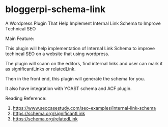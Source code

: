 # bloggerpi-schema-link
A Wordpress Plugin That Help Implement Internal Link Schema to Improve Technical SEO

Main Feature:

This plugin will help implementation of Internal Link Schema to improve techincal SEO on a website that using wordpress.

The plugin will scann on the editors, find internal links and user can mark it as significantLinks or relatedLink.

Then in the front end, this plugin will generate the schema for you.

It also have integration with YOAST schema and ACF plugin.

Reading Reference: 

1. https://www.seocasestudy.com/seo-examples/internal-link-schema
2. https://schema.org/significantLink
3. https://schema.org/relatedLink
